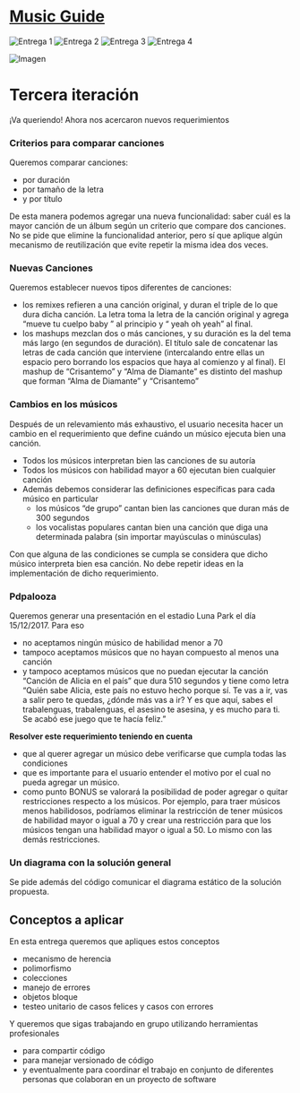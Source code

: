 # [Music Guide](https://docs.google.com/document/d/1SoD_unLnl7jysV7rbvhK83OcQsP8KZCEjhpV2kOrdAM/edit#heading=h.useallixe2gp)

![Entrega 1](https://img.shields.io/badge/Entrega%201-Aprobada-brightgreen.svg?style=flat)
![Entrega 2](https://img.shields.io/badge/Entrega%202-Aprobada-brightgreen.svg?style=flat)
![Entrega 3](https://img.shields.io/badge/Entrega%203-En%20desarrollo-red.svg?style=flat)
![Entrega 4](https://img.shields.io/badge/Entrega%204-ATR-9D1623.svg?style=flat&colorA=000000&logo=data%3Aimage%2Fpng%3Bbase64%2CiVBORw0KGgoAAAANSUhEUgAAAA4AAAAOCAYAAAAfSC3RAAAABmJLR0QA%2FwD%2FAP%2BgvaeTAAAACXBIWXMAAAsTAAALEwEAmpwYAAAAB3RJTUUH4QoPAywlc2xrwAAAANVJREFUKM%2B90iFLBEEUB%2FCfCmY1CLdbLDbRIhf8BpMObGZtVptYDVeMxwW7CJcUVrh2fgBRMJgMMvMVLMpZdo9l0WMN%2BtLMg98b5s%2Fjv2uhOhR51sUlNnCPQ3QwxBYmOAoxvc1gkWfreMFKbegI29is9R6xG2L6WCwbBw0E%2Bw0EO9iDCq7N%2B0ajVuvwoWUmUzzV4Q3GLeBFiOl1BkNMn%2Bjhbg4a4KS6VC8KMb2X%2BPYb1MdxiGn6YwBFni3juhwC5yGm01bJlfgKzyGms1%2BtVJFnS3%2Byq188RzA28EvUogAAAABJRU5ErkJggg%3D%3D) 

![Imagen](https://i.redd.it/osiq3znqm79z.jpg)


# Tercera iteración
¡Va queriendo! Ahora nos acercaron nuevos requerimientos

### Criterios para comparar canciones
Queremos comparar canciones:
* por duración
* por tamaño de la letra
* y por título

De esta manera podemos agregar una nueva funcionalidad: saber cuál es la mayor canción de un álbum según un criterio que compare dos canciones. No se pide que elimine la funcionalidad anterior, pero sí que aplique algún mecanismo de reutilización que evite repetir la misma idea dos veces.

### Nuevas Canciones
Queremos establecer nuevos tipos diferentes de canciones:
* los remixes refieren a una canción original, y duran el triple de lo que dura dicha canción. La letra toma la letra de la canción original y agrega  “mueve tu cuelpo baby ” al principio y “  yeah oh yeah” al final.
* los mashups mezclan dos o más canciones, y su duración es la del tema más largo (en segundos de duración). El título sale de concatenar las letras de cada canción que interviene (intercalando entre ellas un espacio pero borrando los espacios que haya al comienzo y al final). El mashup de “Crisantemo” y “Alma de Diamante” es distinto del mashup que forman “Alma de Diamante” y “Crisantemo”

### Cambios en los músicos
Después de un relevamiento más exhaustivo, el usuario necesita hacer un cambio en el requerimiento que define cuándo un músico ejecuta bien una canción.
* Todos los músicos interpretan bien las canciones de su autoría
* Todos los músicos con habilidad mayor a 60 ejecutan bien cualquier canción
* Además debemos considerar las definiciones específicas para cada músico en particular
	* los músicos “de grupo” cantan bien las canciones que duran más de 300 segundos
	* los vocalistas populares cantan bien una canción que diga una determinada palabra (sin importar mayúsculas o minúsculas)

Con que alguna de las condiciones se cumpla se considera que dicho músico interpreta bien esa canción. No debe repetir ideas en la implementación de dicho requerimiento.

### Pdpalooza
Queremos generar una presentación en el estadio Luna Park el día 15/12/2017. Para eso
* no aceptamos ningún músico de habilidad menor a 70
* tampoco aceptamos músicos que no hayan compuesto al menos una canción
* y tampoco aceptamos músicos que no puedan ejecutar la canción “Canción de Alicia en el país” que dura 510 segundos y tiene como letra “Quién sabe Alicia, este país no estuvo hecho porque sí. Te vas a ir, vas a salir pero te quedas, ¿dónde más vas a ir? Y es que aquí, sabes el trabalenguas, trabalenguas, el asesino te asesina, y es mucho para ti. Se acabó ese juego que te hacía feliz.” 

**Resolver este requerimiento teniendo en cuenta** 
* que al querer agregar un músico debe verificarse que cumpla todas las condiciones
* que es importante para el usuario entender el motivo por el cual no pueda agregar un músico.
* como punto BONUS se valorará la posibilidad de poder agregar o quitar restricciones respecto a los músicos. Por ejemplo, para traer músicos menos habilidosos, podríamos eliminar la restricción de tener músicos de habilidad mayor o igual a 70 y crear una restricción para que los músicos tengan una habilidad mayor o igual a 50. Lo mismo con las demás restricciones.

### Un diagrama con la solución general
Se pide además del código comunicar el diagrama estático de la solución propuesta.

## Conceptos a aplicar
En esta entrega queremos que apliques estos conceptos
* mecanismo de herencia
* polimorfismo
* colecciones
* manejo de errores
* objetos bloque
* testeo unitario de casos felices y casos con errores

Y queremos que sigas trabajando en grupo utilizando herramientas profesionales
* para compartir código
* para manejar versionado de código
* y eventualmente para coordinar el trabajo en conjunto de diferentes personas que colaboran en un proyecto de software
